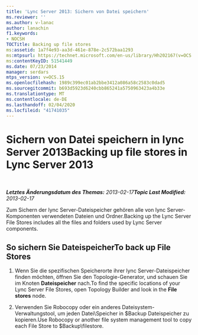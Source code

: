 ```yaml
---
title: 'Lync Server 2013: Sichern von Datei speichern'
ms.reviewer: ''
ms.author: v-lanac
author: lanachin
f1.keywords:
- NOCSH
TOCTitle: Backing up file stores
ms:assetid: 1a7f4e93-aa3d-461e-878e-2c572baa1293
ms:mtpsurl: https://technet.microsoft.com/en-us/library/Hh202167(v=OCS.15)
ms:contentKeyID: 51541449
ms.date: 07/23/2014
manager: serdars
mtps_version: v=OCS.15
ms.openlocfilehash: 1989c399ec01ab2bbe3412a086a58c2583c0dad5
ms.sourcegitcommit: b693d5923d6240cbb865241a5750963423a4b33e
ms.translationtype: MT
ms.contentlocale: de-DE
ms.lasthandoff: 02/04/2020
ms.locfileid: "41741035"
---
```

<div data-xmlns="http://www.w3.org/1999/xhtml">

<div class="topic" data-xmlns="http://www.w3.org/1999/xhtml" data-msxsl="urn:schemas-microsoft-com:xslt" data-cs="http://msdn.microsoft.com/en-us/">

<div data-asp="http://msdn2.microsoft.com/asp">

# <a name="backing-up-file-stores-in-lync-server-2013"></a><span data-ttu-id="5c2e3-102">Sichern von Datei speichern in lync Server 2013</span><span class="sxs-lookup"><span data-stu-id="5c2e3-102">Backing up file stores in Lync Server 2013</span></span>

</div>

<div id="mainSection">

<div id="mainBody">

<span> </span>

<span data-ttu-id="5c2e3-103">_**Letztes Änderungsdatum des Themas:** 2013-02-17_</span><span class="sxs-lookup"><span data-stu-id="5c2e3-103">_**Topic Last Modified:** 2013-02-17_</span></span>

<span data-ttu-id="5c2e3-104">Zum Sichern der lync Server-Dateispeicher gehören alle von lync Server-Komponenten verwendeten Dateien und Ordner.</span><span class="sxs-lookup"><span data-stu-id="5c2e3-104">Backing up the Lync Server File Stores includes all the files and folders used by Lync Server components.</span></span>

<div>

## <a name="to-back-up-file-stores"></a><span data-ttu-id="5c2e3-105">So sichern Sie Dateispeicher</span><span class="sxs-lookup"><span data-stu-id="5c2e3-105">To back up File Stores</span></span>

1.  <span data-ttu-id="5c2e3-106">Wenn Sie die spezifischen Speicherorte ihrer lync Server-Dateispeicher finden möchten, öffnen Sie den Topologie-Generator, und schauen Sie im Knoten **Dateispeicher** nach.</span><span class="sxs-lookup"><span data-stu-id="5c2e3-106">To find the specific locations of your Lync Server File Stores, open Topology Builder and look in the **File stores** node.</span></span>

2.  <span data-ttu-id="5c2e3-107">Verwenden Sie Robocopy oder ein anderes Dateisystem-Verwaltungstool, um jeden Datei\\Speicher in $Backup Dateispeicher zu kopieren.</span><span class="sxs-lookup"><span data-stu-id="5c2e3-107">Use Robocopy or another file system management tool to copy each File Store to $Backup\\filestore.</span></span>

</div>

</div>

<span> </span>

</div>

</div>

</div>


